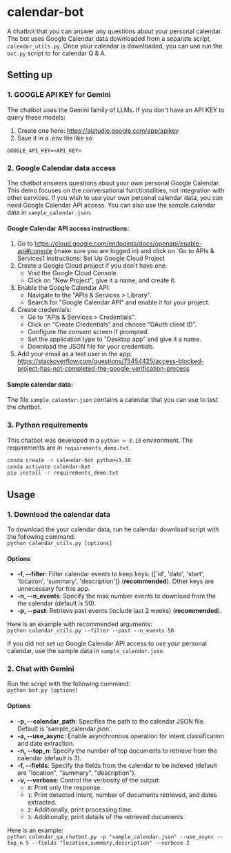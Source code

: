 # calendar-bot
A chatbot that you can answer any questions about your personal calendar.
The bot uses Google Calendar data downloaded from a separate script, `calendar_utils.py`. Once your calendar is downloaded, you can use run the `bot.py` script to for calendar Q & A.

## Setting up 

### 1. GOOGLE API KEY for Gemini
The chatbot uses the Gemini family of LLMs. If you don't have an API KEY to query these models:
1. Create one here: https://aistudio.google.com/app/apikey
2. Save it in a .env file like so
```
GOOGLE_API_KEY=<API_KEY>
```

### 2. Google Calendar data access
The chatbot answers questions about your own personal Google Calendar. This demo focuses on the conversational functionalities, not integration with other services. If you wish to use your own personal calendar data, you can need Google Calendar API access. You can also use the sample calendar data in `sample_calendar.json`.

#### Google Calendar API access instructions:
1. Go to https://cloud.google.com/endpoints/docs/openapi/enable-api#console (make sure you are logged in) and click on `Go to APIs & Services1
 Instructions: Set Up Google Cloud Project
2. Create a Google Cloud project if you don't have one:
    - Visit the Google Cloud Console.
    - Click on "New Project", give it a name, and create it.
3. Enable the Google Calendar API:
    - Navigate to the "APIs & Services > Library".
    - Search for "Google Calendar API" and enable it for your project.
4. Create credentials:
    - Go to "APIs & Services > Credentials".
    - Click on “Create Credentials” and choose “OAuth client ID”.
    - Configure the consent screen if prompted.
    - Set the application type to "Desktop app" and give it a name.
    - Download the JSON file for your credentials.
5. Add your email as a test user in the app: https://stackoverflow.com/questions/75454425/access-blocked-project-has-not-completed-the-google-verification-process

#### Sample calendar data:
The file `sample_calendar.json` contains a calendar that you can use to test the chatbot.

### 3. Python requirements
This chatbot was developed in a `python > 3.10` environment. The requirements are in `requirements_demo.txt`.

```bash
conda create -n calendar-bot python=3.10 
conda activate calendar-bot  
pip install -r requirements_demo.txt
```

## Usage
 
### 1. Download the calendar data
To download the your calendar data, run he calendar download script with the following command:  
```python calendar_utils.py [options]```

#### Options
- **-f, --filter**: Filter calendar events to keep keys: {['id', 'date', 'start', 'location', 'summary', 'description']} (**recommended**). Other keys are unnecessary for this app.
- **-n, --n_events**: Specify the max number events to download from the the calendar (default is 50).
- **-p, --past**: Retrieve past events (include last 2 weeks) (**recommended**).

Here is an example with recommended arguments:  
```python calendar_utils.py --filter --past --n_events 50```

If you did not set up Google Calendar API access to use your personal calendar, use the sample data in `sample_calendar.json`.

### 2. Chat with Gemini
Run the script with the following command:  
```python bot.py [options]```

#### Options
- **-p, --calendar_path**: Specifies the path to the calendar JSON file. Default is 'sample_calendar.json'.
- **-a, --use_async**: Enable asynchronous operation for intent classification and date extraction.
- **-n, --top_n**: Specify the number of top documents to retrieve from the calendar (default is 3).
- **-f, --fields**: Specify the fields from the calendar to be indexed (default are "location", "summary", "description").
- **-v, --verbose**: Control the verbosity of the output:
  - `0`: Print only the response.
  - `1`: Print detected intent, number of documents retrieved, and dates extracted.
  - `2`: Additionally, print processing time.
  - `3`: Additionally, print details of the retrieved documents.

Here is an example:  
```python calendar_qa_chatbot.py -p "sample_calendar.json" --use_async --top_n 5 --fields "location,summary,description" --verbose 2```
